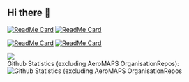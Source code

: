 ## Hi there 👋

[![ReadMe Card](https://github-readme-stats.vercel.app/api/pin/?username=AeroMAPS&repo=AeroMAPS)](https://github.com/AeroMAPS/AeroMAPS)
[![ReadMe Card](https://github-readme-stats.vercel.app/api/pin/?username=AeroMAPS&repo=AeroMAPS)](https://github.com/AeroMAPS/AeroMAPS)


[![ReadMe Card](https://github-readme-stats.vercel.app/api/pin/?username=AeroMAPS&repo=AeroSCOPE)](https://github.com/AeroMAPS/AeroSCOPE)
[![ReadMe Card](https://github-readme-stats.vercel.app/api/pin/?username=AeroMAPS&repo=AeroSCOPE_dataset)](https://github.com/AeroMAPS/AeroSCOPE_dataset)






![](https://img.shields.io/github/followers/antSGS?style=social)  
Github Statistics (excluding AeroMAPS OrganisationRepos):  
![Github Statistics (excluding AeroMAPS OrganisationRepos](https://github-readme-stats.vercel.app/api?username=antSGS&show_icons=true)

